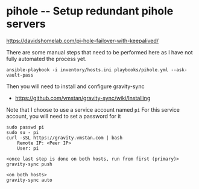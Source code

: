 # pihole -- Setup redundant pihole servers

https://davidshomelab.com/pi-hole-failover-with-keepalived/

There are some manual steps that need to be performed here as I have not fully automated the process yet.

```
ansible-playbook -i inventory/hosts.ini playbooks/pihole.yml --ask-vault-pass
```

Then you will need to install and configure gravity-sync
- https://github.com/vmstan/gravity-sync/wiki/Installing

Note that I choose to use a service account named `pi`
For this service account, you will need to set a password for it

```
sudo passwd pi
sudo su - pi
curl -sSL https://gravity.vmstan.com | bash
    Remote IP: <Peer IP>
    User: pi
    
<once last step is done on both hosts, run from first (primary)>
gravity-sync push

<on both hosts>
gravity-sync auto
```
